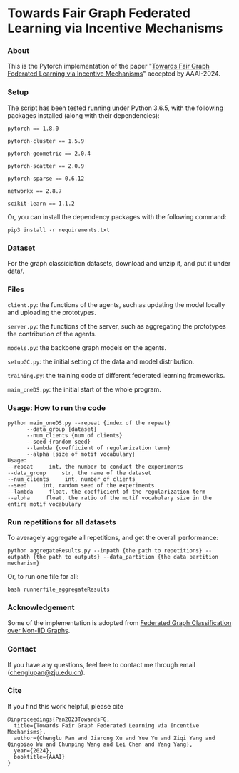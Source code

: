 # Towards Fair Graph Federated Learning via Incentive Mechanisms
### About
This is the Pytorch implementation of the paper "[Towards Fair Graph Federated Learning via Incentive Mechanisms](http://arxiv.org/abs/2312.13306)" accepted by AAAI-2024.
### Setup
The script has been tested running under Python 3.6.5, with the following packages installed (along with their dependencies):


`pytorch == 1.8.0`

`pytorch-cluster == 1.5.9`

`pytorch-geometric == 2.0.4`

`pytorch-scatter == 2.0.9`

`pytorch-sparse == 0.6.12`

`networkx == 2.8.7`

`scikit-learn == 1.1.2`



Or, you can install the dependency packages with the following command:



```
pip3 install -r requirements.txt
```
### Dataset
For the graph classiciation datasets, download and unzip it, and put it under data/.

### Files
`client.py`: the functions of the agents, such as updating the model locally and uploading the prototypes.

`server.py`: the functions of the server, such as aggregating the prototypes the contribution of the agents.

`models.py`: the backbone graph models on the agents.

`setupGC.py`: the initial setting of the data and model distribution.

`training.py`: the training code of different federated learning frameworks.

`main_oneDS.py`: the initial start of the whole program.



### Usage: How to run the code
```
python main_oneDS.py --repeat {index of the repeat}
      --data_group {dataset}
      --num_clients {num of clients}
      --seed {random seed}
      --lambda {coefficient of regularization term}
      --alpha {size of motif vocabulary}
Usage:
--repeat     int, the number to conduct the experiments
--data_group     str, the name of the dataset
--num_clients     int, number of clients
--seed     int, random seed of the experiments
--lambda     float, the coefficient of the regularization term
--alpha     float, the ratio of the motif vocabulary size in the entire motif vocabulary 
```
### Run repetitions for all datasets

To averagely aggregate all repetitions, and get the overall performance:

```
python aggregateResults.py --inpath {the path to repetitions} --outpath {the path to outputs} --data_partition {the data partition mechanism}
```

Or, to run one file for all:

```
bash runnerfile_aggregateResults
```



### Acknowledgement
Some of the implementation is adopted from [Federated Graph Classification over Non-IID Graphs](https://github.com/Oxfordblue7/GCFL).

### Contact
If you have any questions, feel free to contact me through email (chenglupan@zju.edu.cn).

### Cite
If you find this work helpful, please cite
```
@inproceedings{Pan2023TowardsFG,
  title={Towards Fair Graph Federated Learning via Incentive Mechanisms},
  author={Chenglu Pan and Jiarong Xu and Yue Yu and Ziqi Yang and Qingbiao Wu and Chunping Wang and Lei Chen and Yang Yang},
  year={2024},
  booktitle={AAAI}
}
```
